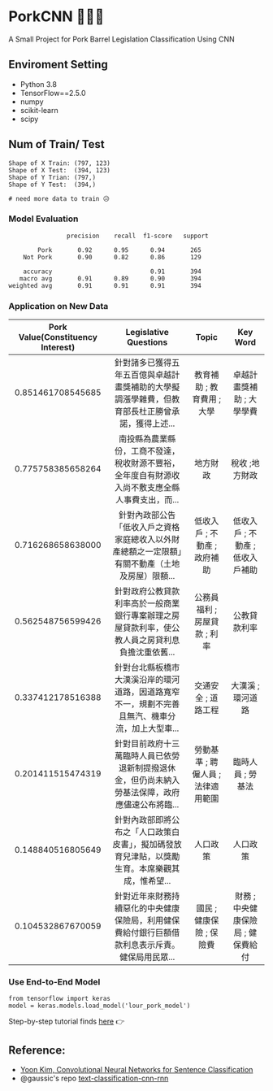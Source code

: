 # PorkCNN 🐖🐖🐖
A Small Project for Pork Barrel Legislation  Classification Using CNN 


## Enviroment Setting

- Python 3.8 
- TensorFlow==2.5.0
- numpy
- scikit-learn
- scipy 



## Num of Train/ Test 

```
Shape of X Train: (797, 123) 
Shape of X Test:  (394, 123) 
Shape of Y Trian: (797,) 
Shape of Y Test:  (394,)

# need more data to train 😥

```


### Model Evaluation

```
                precision    recall  f1-score   support

        Pork       0.92      0.95      0.94       265
    Not Pork       0.90      0.82      0.86       129

    accuracy                           0.91       394
   macro avg       0.91      0.89      0.90       394
weighted avg       0.91      0.91      0.91       394
```

### Application on New Data




| Pork Value(Constituency Interest) |      Legislative Questions   |  Topic |  Key Word |
|:----------:|:-------------:|:------:|:------:|
| 0.851461708545685 | 針對諸多已獲得五年五百億與卓越計畫獎補助的大學擬調漲學雜費，但教育部長杜正勝曾承諾，獲得上述...| 教育補助 ; 教育費用 ; 大學 | 卓越計畫獎補助 ; 大學學費       |
| 0.775758385658264 | 南投縣為農業縣份，工商不發達，稅收財源不豐裕，全年度自有財源收入尚不敷支應全縣人事費支出，而...| 地方財政 | 稅收 ;地方財政      |
| 0.716268658638000 | 針對內政部公告「低收入戶之資格家庭總收入以外財產總額之一定限額」有關不動產（土地及房屋）限額...| 低收入戶 ; 不動產 ; 政府補助 | 低收入戶 ; 不動產 ; 低收入戶補助 |
| 0.562548756599426 | 針對政府公教貸款利率高於一般商業銀行專案辦理之房屋貸款利率，使公教人員之房貸利息負擔沈重依舊...| 公務員福利 ; 房屋貸款 ; 利率| 公教貸款利率      |
| 0.337412178516388 | 針對台北縣板橋市大漢溪沿岸的環河道路，因道路寬窄不一，規劃不完善且無汽、機車分流，加上大型車...| 交通安全 ; 道路工程 | 大漢溪 ; 環河道路     |
| 0.201411515474319 | 針對目前政府十三萬臨時人員已依勞退新制提撥退休金，但仍尚未納入勞基法保障，政府應儘速公布將臨...| 勞動基準 ; 聘僱人員 ; 法律適用範圍| 臨時人員 ; 勞基法     |
| 0.148840516805649 | 針對內政部即將公布之「人口政策白皮書」，擬加碼發放育兒津貼，以獎勵生育。本席樂觀其成，惟希望...| 人口政策 | 人口政策     |
| 0.104532867670059 | 針對近年來財務持續惡化的中央健康保險局，利用健保費給付銀行巨額借款利息表示斥責。健保局用民眾...| 國民 ; 健康保險 ; 保險費 | 財務 ; 中央健康保險局 ; 健保費給付    |





### Use End-to-End Model

```
from tensorflow import keras
model = keras.models.load_model('lour_pork_model') 

```

Step-by-step tutorial finds [here](https://github.com/davidycliao/PorkCNN/blob/main/demo-cnn-pork-barrel-classification-task.ipynb) :point_right:

## Reference:

- [Yoon Kim, Convolutional Neural Networks for Sentence Classification](https://arxiv.org/abs/1408.5882)
- @gaussic's repo [text-classification-cnn-rnn](https://github.com/gaussic/text-classification-cnn-rnn)
